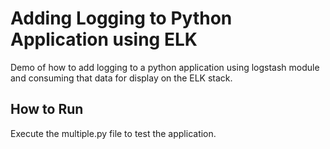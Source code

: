 # Adding Logging to Python Application using ELK
Demo of how to add logging to a python application using logstash module and consuming that data for display on the ELK stack.

## How to Run
Execute the multiple.py file to test the application.
